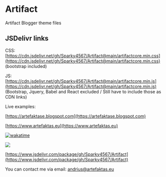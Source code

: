 # Artifact
Artifact Blogger theme files

## JSDelivr links 

CSS: [https://cdn.jsdelivr.net/gh/Sparky4567/Artifact@main/artifactcore.min.css](https://cdn.jsdelivr.net/gh/Sparky4567/Artifact@main/artifactcore.min.css) (bootstrap included)


JS: [https://cdn.jsdelivr.net/gh/Sparky4567/Artifact@main/artifactcore.min.js](https://cdn.jsdelivr.net/gh/Sparky4567/Artifact@main/artifactcore.min.js) (Bootstrap, Jquery, Babel and React excluded / Still have to include those as CDN links)

Live examples: 

[https://artefaktase.blogspot.com](https://artefaktase.blogspot.com)

[https://www.artefaktas.eu](https://www.artefaktas.eu)

[![wakatime](https://wakatime.com/badge/user/1fbc8005-b2d0-4f4f-93e8-f12d7d25d676/project/170bfe96-7b7e-4cf3-8afc-42355bc5264b.svg)](https://wakatime.com/badge/user/1fbc8005-b2d0-4f4f-93e8-f12d7d25d676/project/170bfe96-7b7e-4cf3-8afc-42355bc5264b)

[![](https://data.jsdelivr.com/v1/package/gh/Sparky4567/Artifact/badge)](https://www.jsdelivr.com/package/gh/Sparky4567/Artifact)

[https://www.jsdelivr.com/package/gh/Sparky4567/Artifact](https://www.jsdelivr.com/package/gh/Sparky4567/Artifact)

You can contact me via email: andrius@artefaktas.eu
